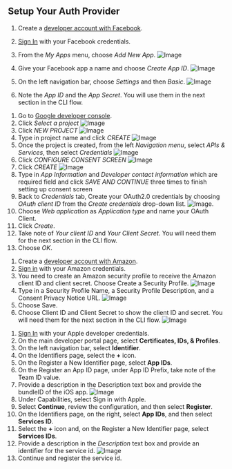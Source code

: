 ## Setup Your Auth Provider

<amplify-block-switcher>
<amplify-block name="Facebook Login">

1. Create a [developer account with Facebook](https://developers.facebook.com/docs/facebook-login).

2. [Sign In](https://developers.facebook.com/) with your Facebook credentials.

3. From the *My Apps* menu, choose *Add New App*.
![Image](~/images/cognitoHostedUI/facebook1.png)

4. Give your Facebook app a name and choose *Create App ID*.
![Image](~/images/cognitoHostedUI/facebook2.png)

5. On the left navigation bar, choose *Settings* and then *Basic*.
![Image](~/images/cognitoHostedUI/facebook3.png)

6. Note the *App ID* and the *App Secret*. You will use them in the next section in the CLI flow.

</amplify-block>
<amplify-block name="Google Sign-In">

1. Go to [Google developer console](https://console.developers.google.com).
2. Click *Select a project*
![Image](~/images/cognitoHostedUI/google1.png)
3. Click *NEW PROJECT*
![Image](~/images/cognitoHostedUI/google2.png)
4. Type in project name and click *CREATE*
![Image](~/images/cognitoHostedUI/google3.png)
5. Once the project is created, from the left *Navigation menu*, select *APIs & Services*, then select *Credentials*
![Image](~/images/cognitoHostedUI/google4.png)
6. Click *CONFIGURE CONSENT SCREEN*
![Image](~/images/cognitoHostedUI/google5.png)
7. Click *CREATE*
![Image](~/images/cognitoHostedUI/google6.png)
8. Type in *App Information* and *Developer contact information* which are required field and click *SAVE AND CONTINUE* three times to finish setting up consent screen
9. Back to *Credentials* tab, Create your OAuth2.0 credentials by choosing *OAuth client ID* from the *Create credentials* drop-down list.
![Image](~/images/cognitoHostedUI/google7.png).
10. Choose *Web application* as *Application type* and name your OAuth Client.
11. Click *Create*.
12. Take note of *Your client ID* and *Your Client Secret*. You will need them for the next section in the CLI flow.
13. Choose *OK*.

</amplify-block>
<amplify-block name="Login with Amazon">

1. Create a [developer account with Amazon](https://developer.amazon.com/login-with-amazon).
2. [Sign in](https://developer.amazon.com/loginwithamazon/console/site/lwa/overview.html) with your Amazon credentials.
3. You need to create an Amazon security profile to receive the Amazon client ID and client secret. Choose Create a Security Profile.
![Image](~/images/cognitoHostedUI/amazon1.png)
4. Type in a Security Profile Name, a Security Profile Description, and a Consent Privacy Notice URL.
![Image](~/images/cognitoHostedUI/amazon2.png)
5. Choose Save.
6. Choose Client ID and Client Secret to show the client ID and secret. You will need them for the next section in the CLI flow.
![Image](~/images/cognitoHostedUI/amazon3.png)

</amplify-block>

<amplify-block name="Sign in with Apple">

1. [Sign In](https://developer.apple.com/account/) with your Apple developer credentials.
2. On the main developer portal page, select **Certificates, IDs, & Profiles**.
3. On the left navigation bar, select **Identifier**.
4. On the Identifiers page, select the **+** icon.
5. On the Register a New Identifier page, select **App IDs**.
6. On the Register an App ID page, under App ID Prefix, take note of the Team ID value.
7. Provide a description in the Description text box and provide the bundleID of the iOS app.
![Image](~/images/cognitoHostedUI/apple1.png)
8. Under Capabilities, select Sign in with Apple.
9. Select **Continue**, review the configuration, and then select **Register**.
10. On the Identifiers page, on the right, select **App IDs**, and then select **Services ID**.
11. Select the **+** icon and, on the Register a New Identifier page, select **Services IDs**.
12. Provide a description in the *Description* text box and provide an identifier for the service id.
![Image](~/images/cognitoHostedUI/apple2.png)
13. Continue and register the service id.

</amplify-block>
</amplify-block-switcher>